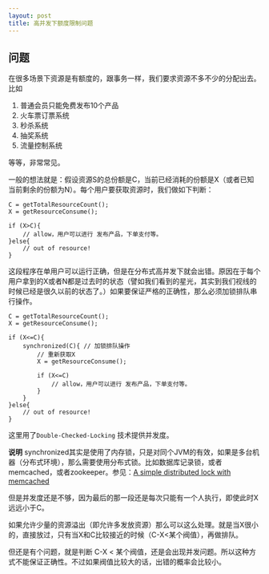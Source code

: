 ```yaml
---
layout: post
title: 高并发下额度限制问题
---
```



问题
----

在很多场景下资源是有额度的，跟事务一样，我们要求资源不多不少的分配出去。比如

1. 普通会员只能免费发布10个产品
2. 火车票订票系统
3. 秒杀系统
4. 抽奖系统
5. 流量控制系统

等等，非常常见。

一般的想法就是：假设资源S的总份额是C，当前已经消耗的份额是X（或者已知当前剩余的份额为N）。每个用户要获取资源时，我们做如下判断：

    C = getTotalResourceCount();
    X = getResourceConsume();
    
    if (X>C){
        // allow，用户可以进行 发布产品，下单支付等。
    }else{
        // out of resource!
    }

这段程序在单用户可以运行正确，但是在分布式高并发下就会出错。原因在于每个用户拿到的X或者N都是过去时的状态（譬如我们看到的星光，其实到我们视线的时候已经是很久以前的状态了。）如果要保证严格的正确性，那么必须加锁排队串行操作。

    C = getTotalResourceCount();
    X = getResourceConsume();
    
    if (X<=C){
        synchronized(C){ // 加锁排队操作
            // 重新获取X
            X = getResourceConsume();
            
            if (X<=C)
                // allow，用户可以进行 发布产品，下单支付等。
            }
        }
    }else{
        // out of resource!
    }

这里用了`Double-Checked-Locking` 技术提供并发度。

**说明** synchronized其实是使用了内存锁，只是对同个JVM的有效，如果是多台机器（分布式环境），那么需要使用分布式锁。比如数据库记录锁，或者memcached，或者zookeeper。参见：[A simple distributed lock with memcached](http://bluxte.net/musings/2009/10/28/simple-distributed-lock-memcached)


但是并发度还是不够，因为最后的那一段还是每次只能有一个人执行，即使此时X远远小于C。

如果允许少量的资源溢出（即允许多发放资源）那么可以这么处理。就是当X很小的，直接放过，只有当X和C比较接近的时候（C-X<某个阀值），再做排队。

但还是有个问题，就是判断 C-X < 某个阀值，还是会出现并发问题。所以这种方式不能保证正确性。不过如果阀值比较大的话，出错的概率会比较小。
